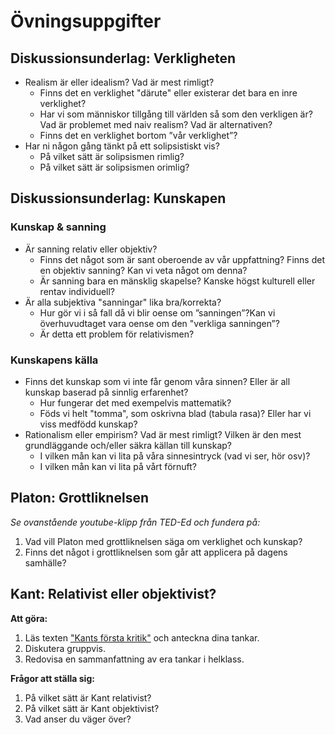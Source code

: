 # Övningsuppgifter

## Diskussionsunderlag: Verkligheten

- Realism är eller idealism? Vad är mest rimligt? 
	- Finns det en verklighet "därute" eller existerar det bara en inre verklighet? 
	- Har vi som människor tillgång till världen så som den verkligen är? Vad är problemet med naiv realism? Vad är alternativen? 
	- Finns det en verklighet bortom ”vår verklighet”? 
- Har ni någon gång tänkt på ett solipsistiskt vis? 
	- På vilket sätt är solipsismen rimlig? 
	- På vilket sätt är solipsismen orimlig? 

## Diskussionsunderlag: Kunskapen

### Kunskap & sanning
- Är sanning relativ eller objektiv? 
	- Finns det något som är sant oberoende av vår uppfattning? Finns det en objektiv sanning? Kan vi veta något om denna?  
	- Är sanning bara en mänsklig skapelse? Kanske högst kulturell eller rentav individuell? 
- Är alla subjektiva "sanningar" lika bra/korrekta? 
	- Hur gör vi i så fall då vi blir oense om ”sanningen”?Kan vi överhuvudtaget vara oense om den "verkliga sanningen”?
	- Är detta ett problem för relativismen?
	
### Kunskapens källa
* Finns det kunskap som vi inte får genom våra sinnen? Eller är all kunskap baserad på sinnlig erfarenhet? 
	* Hur fungerar det med exempelvis mattematik?
	* Föds vi helt "tomma", som oskrivna blad (tabula rasa)? Eller har vi viss medfödd kunskap? 
* Rationalism eller empirism? Vad är mest rimligt? Vilken är den mest grundläggande och/eller säkra källan till kunskap?
	* I vilken mån kan vi lita på våra sinnesintryck (vad vi ser, hör osv)? 
	* I vilken mån kan vi lita på vårt förnuft?

<!--"I vilken mån kan vi lita på vårt förnuft?"  Denna fråga är möjligen lite felställd, alla är ju inte lika förnuftiga men en sinnlig erfarenhet är alltid en sinnlig erfarenhet -->

<!--## Vetenskapen -->

## Platon: Grottliknelsen

<!-- Teded Platos allegory of the cave -->

[](https://youtu.be/1RWOpQXTltA)



_Se ovanstående youtube-klipp från TED-Ed och fundera på:_

1. Vad vill Platon med grottliknelsen säga om verklighet och kunskap?
2. Finns det något i grottliknelsen som går att applicera på dagens samhälle? 


<!--Se även filen: Grottliknelsen återberättad v1 -->

## Kant: Relativist eller objektivist? 

**Att göra:**

1. Läs texten ["Kants första kritik"](http://fof.se/tidning/2004/6/kants-forsta-kritik) och anteckna dina tankar. 
2. Diskutera gruppvis.
3. Redovisa en sammanfattning av era tankar i helklass.

**Frågor att ställa sig:**

1. På vilket sätt är Kant relativist? 
2. På vilket sätt är Kant objektivist?
3. Vad anser du väger över? 